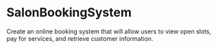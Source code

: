 # SalonBookingSystem
Create an online booking system that will allow users to view open slots, pay for services, and retrieve customer information.
